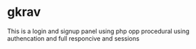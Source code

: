 # gkrav
This is a login and signup panel using php opp procedural using authencation and full responcive and sessions 
